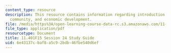 ```yaml
---
content_type: resource
description: This resource contains information regarding introduction to housing,
  community, and economic development.
file: /media/https%3A/open-learning-course-data-rc.s3.amazonaws.com/11-401-introduction-to-housing-community-and-economic-development-fall-2015/6e43137cbaf8a5c92bdb46fbe540d6ef_MIT11_401F15_Session24.pdf
file_type: application/pdf
resourcetype: Document
title: 11.401F15 Session 24 Study Guide
uid: 6e43137c-baf8-a5c9-2bdb-46fbe540d6ef
---
```

